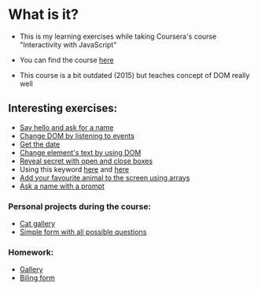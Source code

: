 # What is it?
* This is my learning exercises while taking Coursera's course "Interactivity with JavaScript"
* You can find the course [here](https://www.coursera.org/learn/javascript)

* This course is a bit outdated (2015) but teaches concept of DOM really well

## Interesting exercises:
* [Say hello and ask for a name](https://vikontrimaite.github.io/interactivity-with-javascript/01-welcome-message/)
* [Change DOM by listening to events](https://vikontrimaite.github.io/interactivity-with-javascript/02-listen-event/)
* [Get the date](https://vikontrimaite.github.io/interactivity-with-javascript/03-date/)
* [Change element's text by using DOM](https://vikontrimaite.github.io/interactivity-with-javascript/04-modify-the%20dom/)
* [Reveal secret with open and close boxes](https://vikontrimaite.github.io/interactivity-with-javascript/05-changing-the-style)
* Using this keyword [here](https://vikontrimaite.github.io/interactivity-with-javascript/06-this-keyword/) and [here](https://vikontrimaite.github.io/interactivity-with-javascript/07-more-this-secrets/)
* [Add your favourite animal to the screen using arrays](https://vikontrimaite.github.io/interactivity-with-javascript/09-arrays/)
* [Ask a name with a prompt](https://vikontrimaite.github.io/interactivity-with-javascript/10-hello-someone)

### Personal projects during the course:
* [Cat gallery](https://vikontrimaite.github.io/cat-gallery/)
* [Simple form with all possible questions](https://vikontrimaite.github.io/simple-form/)

### Homework:
* [Gallery](https://vikontrimaite.github.io/interactivity-with-javascript/08-js-gallery-homework)
* [Biling form](https://vikontrimaite.github.io/interactivity-with-javascript/11-form-biling-homework/)
